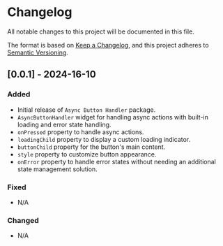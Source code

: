 # Changelog

All notable changes to this project will be documented in this file.

The format is based on [Keep a Changelog](https://keepachangelog.com/en/1.0.0/),
and this project adheres to [Semantic Versioning](https://semver.org/spec/v2.0.0.html).

## [0.0.1] - 2024-16-10
### Added
- Initial release of `Async Button Handler` package.
- `AsyncButtonHandler` widget for handling async actions with built-in loading and error state handling.
- `onPressed` property to handle async actions.
- `loadingChild` property to display a custom loading indicator.
- `buttonChild` property for the button's main content.
- `style` property to customize button appearance.
- `onError` property to handle error states without needing an additional state management solution.

### Fixed
- N/A

### Changed
- N/A

